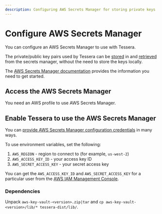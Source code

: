 ```yaml
---
description: Configuring AWS Secrets Manager for storing private keys
---
```


# Configure AWS Secrets Manager

You can configure an AWS Secrets Manager to use with Tessera.

The private/public key pairs used by Tessera can be [stored] in and [retrieved] from the secrets manager, without the need to store the keys locally.

The [AWS Secrets Manager documentation](https://docs.aws.amazon.com/secretsmanager/latest/userguide/intro.html) provides the information you need to get started.

## Access the AWS Secrets Manager

You need an AWS profile to use AWS Secrets Manager.

## Enable Tessera to use the AWS Secrets Manager

You can [provide AWS Secrets Manager configuration credentials](https://docs.aws.amazon.com/sdk-for-java/v2/developer-guide/credentials.html) in many ways.

To use environment variables, set the following:

1. `AWS_REGION` - region to connect to (for example, `us-west-2`)
1. `AWS_ACCESS_KEY_ID` - your access key ID
1. `AWS_SECRET_ACCESS_KEY` - your secret access key

You can get the `AWS_ACCESS_KEY_ID` and `AWS_SECRET_ACCESS_KEY` for a particular user from the [AWS IAM Management Console](https://console.aws.amazon.com/iam).

### Dependencies

Unpack `aws-key-vault-<version>.zip|tar` and `cp aws-key-vault-<version>/lib/* tessera-dist/lib/`.

<!-- links -->

[stored]: ../../Generate-Keys/AWS-Secrets-Manager.md
[retrieved]: ../Keys/AWS-Secrets-Pairs.md
